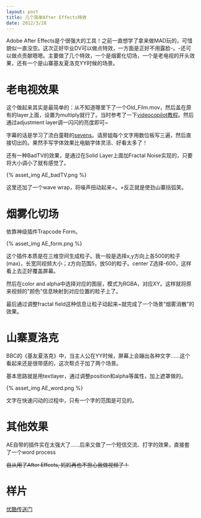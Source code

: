 ```yaml
---
layout: post
title: 几个简单After Effects特效
date: 2012/3/28
---
```


Adobe After Effects是个很强大的工具！之前一直想学了拿来做MAD玩的，可惜貌似一直没空。这次正好毕业DV可以做点特效，一方面是正好不用露脸-。-还可以做点贡献嗯嗯。主要做了几个特效，一个是烟雾化切场，一个是老电视的开头效果，还有一个是山寨基友夏洛克YY时候的场景。

<!--more-->

# 老电视效果

这个做起来其实是最简单的：从不知道哪里下了一个Old_Film.mov，然后盖在原有的layer上面，设置为multiply就行了。当时参考了一下[videocopilot教程](http://www.videocopilot.net/tutorials/old_film_look/)。然后通过adjustment layer调一闪闪的亮度即可~

字幕的话是学习了流白童鞋的[sevens](http://v.youku.com/v_show/id_XMzI0NDM5NzI4.html)。请房姐每个文字用数位板写三遍，然后直接切出的。果然手写字体效果比电脑字体灵活、好看太多了！

还有一种BadTV的效果，是通过在Solid Layer上面加Fractal Noise实现的，只要将大小调小了就有感觉了。

{% asset_img AE_badTV.png %}

这里还加了一个wave wrap，将噪声扭动起来=。=反正就是使劲山寨括弧笑。

# 烟雾化切场

依靠神级插件Trapcode Form。

{% asset_img AE_form.png %}

这个插件本质是在三维空间生成粒子。我一般是选择x,y方向上各500的粒子(max)，长宽同视频大小；z方向范围5，放50的粒子。center Z选择-600，这样看上去正好覆盖屏幕。

然后在color and alpha中选择对应的图层，模式为RGBA，对应XY。这样就将原来视频的"颜色"信息映射到对应位置的粒子上了。

最后通过调整fractal field这种信息让粒子动起来~就完成了一个场景“烟雾消散”的效果。

# 山寨夏洛克

BBC的《基友夏洛克》中，当主人公在YY时候，屏幕上会蹦出各种文字……这个看起来还是很带感的，这次帮贞子加了两个场景。

基本思路就是用textlayer，通过调整position和alpha等属性，加上遮罩做的。

{% asset_img AE_word.png %}

文字在快速闪动的过程中，只有一个字的范围是可见的。

# 其他效果

AE自带的插件实在太强大了……后来又做了一个短信交流、打字的效果，直接套了一个word process

<del>自从用了After Effects, 妈妈再也不担心我做视频了！</del>

# 样片

[优酷传送门](http://v.youku.com/v_show/id_XMzc0MTQyMjE2.html)